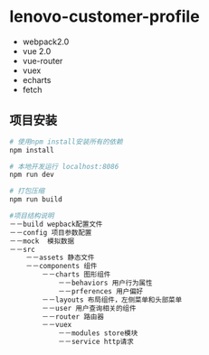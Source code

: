 # lenovo-customer-profile

* webpack2.0
* vue 2.0
* vue-router
* vuex 
* echarts
* fetch


## 项目安装

``` bash
# 使用npm install安装所有的依赖
npm install

# 本地开发运行 localhost:8086
npm run dev

# 打包压缩
npm run build

#项目结构说明
－－build wepback配置文件
－－config 项目参数配置
－－mock  模拟数据
－－src 
	－－assets 静态文件
	－－components 组件
		－－charts 图形组件
			－－behaviors 用户行为属性
			－－prferences 用户偏好
		－－layouts 布局组件，左侧菜单和头部菜单
		－－user 用户查询相关的组件	
		－－router 路由器
		－－vuex 
			－－modules store模块
			－－service http请求
